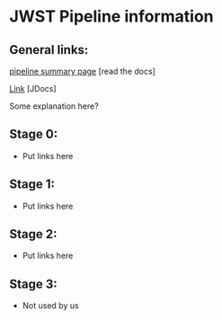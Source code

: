 # JWST Pipeline information

## General links:

[pipeline summary page](https://jwst-pipeline.readthedocs.io/en/latest/jwst/pipeline/main.html#pipelines) [read the docs]

[Link]() [JDocs]

Some explanation here?


## Stage 0:

- Put links here

## Stage 1:

- Put links here

## Stage 2:

- Put links here

## Stage 3: 

- Not used by us
